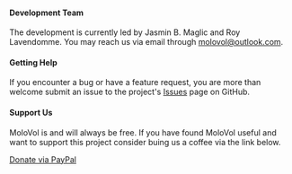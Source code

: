 ---
---

#### Development Team
The development is currently led by Jasmin B. Maglic and Roy Lavendomme. 
You may reach us via email through [molovol@outlook.com](mailto:molovol@outlook.com).

#### Getting Help
If you encounter a bug or have a feature request, you are more than welcome 
submit an issue to the project's [Issues](https://github.com/jmaglic/MoloVol/issues) page on GitHub.

#### Support Us
MoloVol is and will always be free. If you have found MoloVol useful and want to support 
this project consider buing us a coffee via the link below.

<div class="button-row">
<a class="button" href="https://www.paypal.com/donate?hosted_button_id=SZXAR7PEZKW6C" target="_blank">Donate via PayPal</a>
</div>
